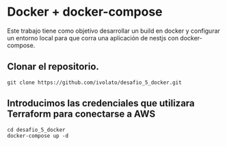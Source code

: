 # Docker + docker-compose
Este trabajo tiene como objetivo desarrollar un build en docker y configurar un entorno
local para que corra una aplicación de nestjs con docker-compose.


## Clonar el repositorio.
```
git clone https://github.com/ivolato/desafio_5_docker.git
```

## Introducimos las credenciales que utilizara Terraform para conectarse a AWS
```
cd desafio_5_docker
docker-compose up -d
```



